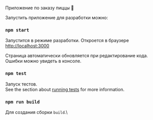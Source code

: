 Приложение по заказу пиццы :pizza:

Запустить приложение для разработки можно:

### `npm start`

Запустится в режиме разработки.
Откроется в браузере [http://localhost:3000](http://localhost:3000)

Страница автоматически обновляется при редактирование кода.\
Ошибки можно увидеть в консоле.

### `npm test`

Запуск тестов.\
See the section about [running tests](https://facebook.github.io/create-react-app/docs/running-tests) for more information.

### `npm run build`

Для создания сборки `build`.\
